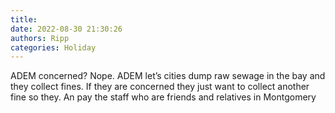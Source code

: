 ```yaml
---
title: 
date: 2022-08-30 21:30:26
authors: Ripp
categories: Holiday
---
```


 ADEM concerned?   Nope.
ADEM let’s cities dump raw sewage in the bay and they collect fines. If they are concerned they just want to collect another fine so they. An pay the staff who are friends and relatives in Montgomery